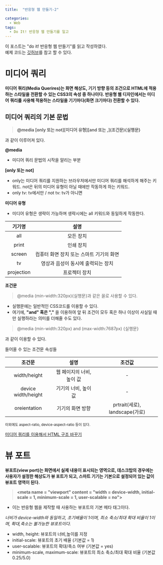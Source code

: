 ```yaml
---
title:  "반응형 웹 만들기-2"

categories:
  - Web
tags:
  - Do It! 반응형 웹 만들기를 일고
---
```

이 포스트는 "do it! 반응형 웹 만들기"를 읽고 작성하였다.  
예제 코드는 [깃허브](https://github.com/cloudbaby/Do-it-Responsive-Web-Design-Example)를 참고 할 수 있다.

# 미디어 쿼리
__미디어 쿼리(Media Querires)는 화면 해상도, 기기 방향 등의 조건으로 HTML에 적용하는 스타일을 전환할 수 있는 CSS3의 속성 중 하나이다. 반응형 웹 디자인에서는 미디어 쿼리를 사용해 적용하는 스타일을 기기마다(화면 크기마다) 전환할 수 있다.__

## 미디어 쿼리의 기본 문법  
> __@media \[only 또는 not]\[미디어 유형]\[and 또는 ,]\(조건문)\{실행문}__

과 같이 이루어져 있다.

__@media__  
- 미디어 쿼리 문법의 시작을 알리는 부분  

__\[only 또는 not]__  
- only는 미디어 쿼리를 지원하는 브라우저에서만 미디어 쿼리를 해석하게 해주는 키워드. not은 뒤의 미디어 유형이 아닐 때에만 작동하게 하는 키워드.
- only tv: tv에서만 / not tv: tv가 아니면

__미디어 유형__  
- 미디어 유형은 생략이 가능하며 생략시에는 all 키워드와 동일하게 작동한다.

|기기명|설명|  
|:---:|:---:|  
|all|모든 장치|    
|print|인쇄 장치|      
|screen| 컴퓨터 화면 장치 또는 스마트 기기의 화면|   
|tv|영상과 음성이 동시에 출력되는 장치|    
|projection|프로젝터 장치|  

 __조건문__
> @media (min-width:320px){실행문}과 같은 꼴로 사용할 수 있다. 

- 실행문에는 일반적인 CSS코드를 이용할 수 있다.
- 여기에, __"and" 혹은 ","__ 을 이용하여 앞 뒤 조건이 모두 혹은 하나 이상이 사실일 때만 실행하라는 의미를 더해줄 수도 있다.
> @media (min-width:320px) and (max-width:7687px) {실행문}

과 같이 이용할 수 있다.

들어올 수 있는 조건문 속성들

|조건문|설명|조건값|  
|:---:|:---:|:---:|  
|width/height|웹 페이지의 너비, 높이 값|-|  
|device width/height|기기의 너비, 높이 값|-|  
|oreientation|기기의 화면 방향|prtrait(세로), landscape(가로)|  

<small>이외에도 aspect-ratio, device-aspect-ratio 등이 있다.</small>

[미디어 쿼리를 이용해서 HTML 구조 바꾸기](https://github.com/cloudbaby/Do-it-Responsive-Web-Design-Example/blob/master/%EC%B2%AB%EC%A7%B8%EB%A7%88%EB%8B%B9/3%EC%9E%A5/%EC%99%84%EC%84%B1/03_1.html)

# 뷰 포트
__뷰포트(view port)는 화면에서 실제 내용이 표시되는 영역으로, 데스크탑의 경우에는 사용자가 설정한 해상도가 뷰 포트가 되고, 스마트 기기는 기본으로 설정되어 있는 값이 뷰포트 영역이 된다.__

> __\<meta name = "viewport" content = "width = device-width, initial-scale = 1, minimum-scale = 1, user-scalable = no">__

- 이는 반응형 웹을 제작할 때 사용하는 뷰포트의 기본 메타 태그이다.  

_너비가 device-width와 동일하고, 초기배율이 1이며, 최소 축소/최대 확대 비율이 1이며, 확대,축소는 불가능한 뷰포트이다._

- width, height: 뷰포트의 너비,높이를 지정
- initial-scale: 뷰포트의 초기 배율 (기본값 = 1)
- user-scalable: 뷰포트의 확대/축소 여부 (기본값 = yes)
- minimum-scale, maximum-scale: 뷰포트의 최소 축소/최대 확대 비율 (기본값 0.25/5.0)